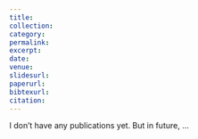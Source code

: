 ```yaml
---
title: 
collection: 
category: 
permalink: 
excerpt: 
date: 
venue: 
slidesurl: 
paperurl: 
bibtexurl: 
citation: 
---
```

I don’t have any publications yet. But in future, ...
